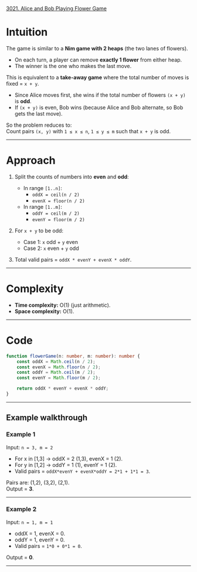 [3021. Alice and Bob Playing Flower Game](https://leetcode.com/problems/alice-and-bob-playing-flower-game/)

# Intuition  
The game is similar to a **Nim game with 2 heaps** (the two lanes of flowers).  
- On each turn, a player can remove **exactly 1 flower** from either heap.  
- The winner is the one who makes the last move.  

This is equivalent to a **take-away game** where the total number of moves is fixed = `x + y`.  

- Since Alice moves first, she wins if the total number of flowers `(x + y)` is **odd**.  
- If `(x + y)` is even, Bob wins (because Alice and Bob alternate, so Bob gets the last move).  

So the problem reduces to:  
Count pairs `(x, y)` with `1 ≤ x ≤ n`, `1 ≤ y ≤ m` such that `x + y` is odd.  

---

# Approach  
1. Split the counts of numbers into **even** and **odd**:  
   - In range `[1..n]`:  
     - `oddX = ceil(n / 2)`  
     - `evenX = floor(n / 2)`  
   - In range `[1..m]`:  
     - `oddY = ceil(m / 2)`  
     - `evenY = floor(m / 2)`  

2. For `x + y` to be odd:  
   - Case 1: `x` odd + `y` even  
   - Case 2: `x` even + `y` odd  

3. Total valid pairs = `oddX * evenY + evenX * oddY`.  

---

# Complexity  
- **Time complexity:** O(1) (just arithmetic).  
- **Space complexity:** O(1).  

---

# Code

```typescript
function flowerGame(n: number, m: number): number {
    const oddX = Math.ceil(n / 2);
    const evenX = Math.floor(n / 2);
    const oddY = Math.ceil(m / 2);
    const evenY = Math.floor(m / 2);

    return oddX * evenY + evenX * oddY;
}
```

---

## Example walkthrough

### Example 1  
Input: `n = 3, m = 2`  

- For x in [1,3] → oddX = 2 (1,3), evenX = 1 (2).  
- For y in [1,2] → oddY = 1 (1), evenY = 1 (2).  
- Valid pairs = `oddX*evenY + evenX*oddY = 2*1 + 1*1 = 3`.  

Pairs are: (1,2), (3,2), (2,1).  
Output = **3**.  

---

### Example 2  
Input: `n = 1, m = 1`  

- oddX = 1, evenX = 0.  
- oddY = 1, evenY = 0.  
- Valid pairs = `1*0 + 0*1 = 0`.  

Output = **0**.  

---
